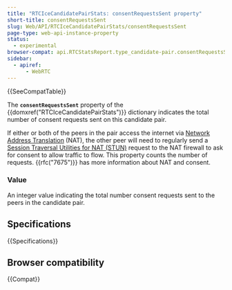 ```yaml
---
title: "RTCIceCandidatePairStats: consentRequestsSent property"
short-title: consentRequestsSent
slug: Web/API/RTCIceCandidatePairStats/consentRequestsSent
page-type: web-api-instance-property
status:
  - experimental
browser-compat: api.RTCStatsReport.type_candidate-pair.consentRequestsSent
sidebar:
  - apiref:
      - WebRTC
---
```


{{SeeCompatTable}}

The **`consentRequestsSent`** property of the {{domxref("RTCIceCandidatePairStats")}} dictionary indicates the total number of consent requests sent on this candidate pair.

If either or both of the peers in the pair access the internet via [Network Address Translation](/en-US/docs/Web/API/WebRTC_API/Protocols#nat) (NAT), the other peer will need to regularly send a [Session Traversal Utilities for NAT (STUN)](/en-US/docs/Web/API/WebRTC_API/Protocols#stun) request to the NAT firewall to ask for consent to allow traffic to flow.
This property counts the number of requests.
{{rfc("7675")}} has more information about NAT and consent.

### Value

An integer value indicating the total number consent requests sent to the peers in the candidate pair.

## Specifications

{{Specifications}}

## Browser compatibility

{{Compat}}

